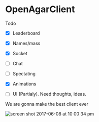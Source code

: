 # OpenAgarClient

Todo
- [x] Leaderboard
- [x] Names/mass
- [x] Socket
- [ ] Chat
- [ ] Spectating
- [x] Animations
- [ ] UI (Partialy). Need thoughts, ideas.


We are gonna make the best client ever

![screen shot 2017-06-08 at 10 00 34 pm](https://user-images.githubusercontent.com/13282284/26957951-1142c868-4c96-11e7-9b71-735ca018a9ff.png)

